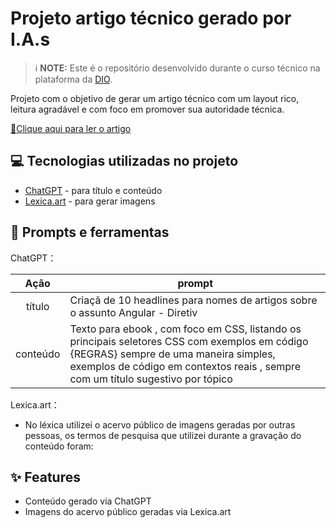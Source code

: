 # Projeto artigo técnico gerado por I.A.s


 > ℹ️ **NOTE:** Este é o repositório desenvolvido durante o curso técnico na plataforma da [DIO](https://dio.me).


Projeto com o objetivo de gerar um artigo técnico com um layout rico, leitura agradável e com foco em promover sua autoridade técnica.

<a href="https://medium.com/@ffialhow/principais-seletores-css-com-exemplos-em-código-cfa12f9abd8d" title="View PDF now"> 📕Clique aqui para ler o artigo</a>

## 💻 Tecnologias utilizadas no projeto

- [ChatGPT](https://chat.openai.com/) - para título e conteúdo
- [Lexica.art](https://lexica.art/) - para gerar imagens

## 📄 Prompts e ferramentas


ChatGPT：

|   Ação   | prompt                                                                                                                                                                                                                                                                         |
| :------: | ------------------------------------------------------------------------------------------------------------------------------------------------------------------------------------------------------------------------------------------------------------------------------ |
|  título  | Criaçã de 10 headlines para nomes de artigos sobre o assunto Angular - Diretiv                                                                                                                                                                                                   |
| conteúdo | Texto para ebook , com foco em CSS, listando os principais seletores CSS com exemplos em código {REGRAS}  sempre de uma maneira simples, exemplos de código em contextos reais , sempre com um título sugestivo por tópico |


Lexica.art：

- No léxica utilizei o acervo público de imagens geradas por outras pessoas, os termos de pesquisa que utilizei durante a gravação do conteúdo foram:




## ✨ Features

- Conteúdo gerado via ChatGPT
- Imagens do acervo público geradas via Lexica.art
